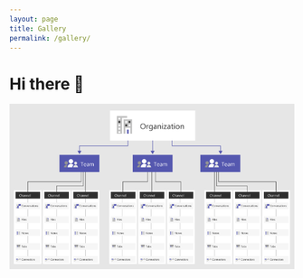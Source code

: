 ```yaml
---
layout: page
title: Gallery
permalink: /gallery/
---
```


# Hi there 👋

![Falcon](/assets/Teams-Adoption.PNG)